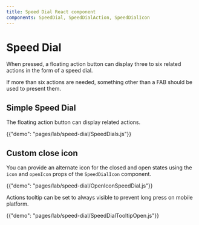 ```yaml
---
title: Speed Dial React component
components: SpeedDial, SpeedDialAction, SpeedDialIcon
---
```


# Speed Dial

<p class="description">When pressed, a floating action button can display three to six related actions in the form of a speed dial.</p>

If more than six actions are needed, something other than a FAB should be used to present them.

## Simple Speed Dial

The floating action button can display related actions.

{{"demo": "pages/lab/speed-dial/SpeedDials.js"}}

## Custom close icon

You can provide an alternate icon for the closed and open states using the `icon` and `openIcon` props
of the `SpeedDialIcon` component.

{{"demo": "pages/lab/speed-dial/OpenIconSpeedDial.js"}}

Actions tooltip can be set to always visible to prevent long press on mobile platform.

{{"demo": "pages/lab/speed-dial/SpeedDialTooltipOpen.js"}}
